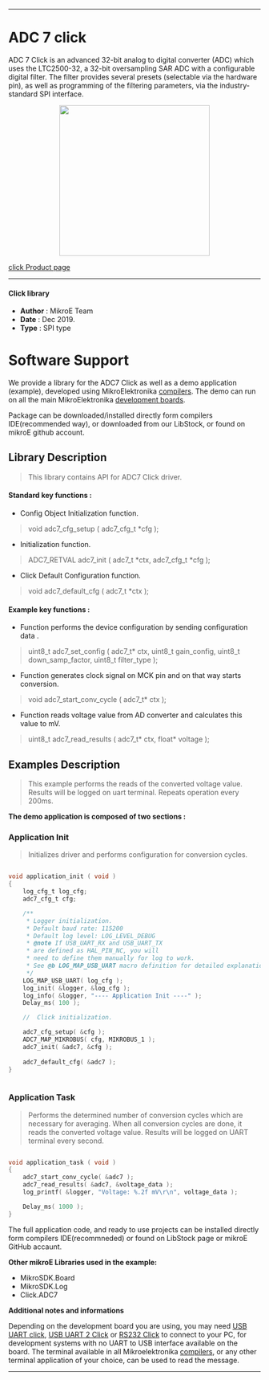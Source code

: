 

---
# ADC 7 click

ADC 7 Click is an advanced 32-bit analog to digital converter (ADC) which uses 
the LTC2500-32, a 32-bit oversampling SAR ADC with a configurable digital 
filter. The filter provides several presets (selectable via the hardware pin),
as well as programming of the filtering parameters, via the industry-standard 
SPI interface.

<p align="center">
  <img src="https://download.mikroe.com/images/click_for_ide/adc7_click.png" height=300px>
</p>

[click Product page](https://www.mikroe.com/adc-7-click)

---


#### Click library 

- **Author**        : MikroE Team
- **Date**          : Dec 2019.
- **Type**          : SPI type


# Software Support

We provide a library for the ADC7 Click 
as well as a demo application (example), developed using MikroElektronika 
[compilers](https://shop.mikroe.com/compilers). 
The demo can run on all the main MikroElektronika [development boards](https://shop.mikroe.com/development-boards).

Package can be downloaded/installed directly form compilers IDE(recommended way), or downloaded from our LibStock, or found on mikroE github account. 

## Library Description

> This library contains API for ADC7 Click driver.

#### Standard key functions :

- Config Object Initialization function.
> void adc7_cfg_setup ( adc7_cfg_t *cfg ); 
 
- Initialization function.
> ADC7_RETVAL adc7_init ( adc7_t *ctx, adc7_cfg_t *cfg );

- Click Default Configuration function.
> void adc7_default_cfg ( adc7_t *ctx );


#### Example key functions :

- Function performs the device configuration by sending configuration data .
> uint8_t adc7_set_config ( adc7_t* ctx, uint8_t gain_config, uint8_t down_samp_factor, uint8_t filter_type );
 
- Function generates clock signal on MCK pin and on that way starts conversion.
> void adc7_start_conv_cycle ( adc7_t* ctx );

- Function reads voltage value from AD converter and calculates this value to mV.
> uint8_t adc7_read_results ( adc7_t* ctx, float* voltage );

## Examples Description

> This example performs the reads of the converted voltage value.
> Results will be logged on uart terminal. Repeats operation every 200ms.


**The demo application is composed of two sections :**

### Application Init 

> Initializes driver and performs configuration for conversion cycles.

```c

void application_init ( void )
{
    log_cfg_t log_cfg;
    adc7_cfg_t cfg;

    /** 
     * Logger initialization.
     * Default baud rate: 115200
     * Default log level: LOG_LEVEL_DEBUG
     * @note If USB_UART_RX and USB_UART_TX 
     * are defined as HAL_PIN_NC, you will 
     * need to define them manually for log to work. 
     * See @b LOG_MAP_USB_UART macro definition for detailed explanation.
     */
    LOG_MAP_USB_UART( log_cfg );
    log_init( &logger, &log_cfg );
    log_info( &logger, "---- Application Init ----" );
    Delay_ms( 100 );

    //  Click initialization.

    adc7_cfg_setup( &cfg );
    ADC7_MAP_MIKROBUS( cfg, MIKROBUS_1 );
    adc7_init( &adc7, &cfg );
    
    adc7_default_cfg( &adc7 );
}
  
```

### Application Task

> Performs the determined number of conversion cycles which are necessary for averaging.
> When all conversion cycles are done, it reads the converted voltage value.
> Results will be logged on UART terminal every second.

```c

void application_task ( void )
{
    adc7_start_conv_cycle( &adc7 );
    adc7_read_results( &adc7, &voltage_data );
    log_printf( &logger, "Voltage: %.2f mV\r\n", voltage_data );

    Delay_ms( 1000 );
}

```

The full application code, and ready to use projects can be  installed directly form compilers IDE(recommneded) or found on LibStock page or mikroE GitHub accaunt.

**Other mikroE Libraries used in the example:** 

- MikroSDK.Board
- MikroSDK.Log
- Click.ADC7

**Additional notes and informations**

Depending on the development board you are using, you may need 
[USB UART click](https://shop.mikroe.com/usb-uart-click), 
[USB UART 2 Click](https://shop.mikroe.com/usb-uart-2-click) or 
[RS232 Click](https://shop.mikroe.com/rs232-click) to connect to your PC, for 
development systems with no UART to USB interface available on the board. The 
terminal available in all Mikroelektronika 
[compilers](https://shop.mikroe.com/compilers), or any other terminal application 
of your choice, can be used to read the message.



---
